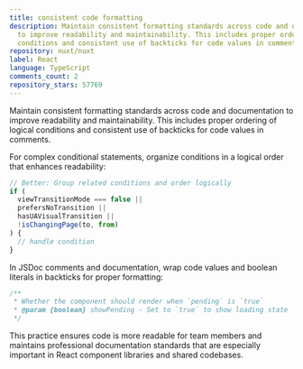 ```yaml
---
title: consistent code formatting
description: Maintain consistent formatting standards across code and documentation
  to improve readability and maintainability. This includes proper ordering of logical
  conditions and consistent use of backticks for code values in comments.
repository: nuxt/nuxt
label: React
language: TypeScript
comments_count: 2
repository_stars: 57769
---
```


Maintain consistent formatting standards across code and documentation to improve readability and maintainability. This includes proper ordering of logical conditions and consistent use of backticks for code values in comments.

For complex conditional statements, organize conditions in a logical order that enhances readability:

```javascript
// Better: Group related conditions and order logically
if (
  viewTransitionMode === false ||
  prefersNoTransition ||
  hasUAVisualTransition ||
  !isChangingPage(to, from)
) {
  // handle condition
}
```

In JSDoc comments and documentation, wrap code values and boolean literals in backticks for proper formatting:

```javascript
/**
 * Whether the component should render when `pending` is `true`
 * @param {boolean} showPending - Set to `true` to show loading state
 */
```

This practice ensures code is more readable for team members and maintains professional documentation standards that are especially important in React component libraries and shared codebases.